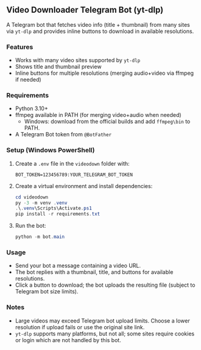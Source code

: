 ## Video Downloader Telegram Bot (yt-dlp)

A Telegram bot that fetches video info (title + thumbnail) from many sites via `yt-dlp` and provides inline buttons to download in available resolutions.

### Features
- Works with many video sites supported by `yt-dlp`
- Shows title and thumbnail preview
- Inline buttons for multiple resolutions (merging audio+video via ffmpeg if needed)

### Requirements
- Python 3.10+
- ffmpeg available in PATH (for merging video+audio when needed)
  - Windows: download from the official builds and add `ffmpeg\bin` to PATH.
- A Telegram Bot token from `@BotFather`

### Setup (Windows PowerShell)
1. Create a `.env` file in the `videodown` folder with:
   ```env
   BOT_TOKEN=123456789:YOUR_TELEGRAM_BOT_TOKEN
   ```
2. Create a virtual environment and install dependencies:
   ```powershell
   cd videodown
   py -3 -m venv .venv
   .\.venv\Scripts\Activate.ps1
   pip install -r requirements.txt
   ```
3. Run the bot:
   ```powershell
   python -m bot.main
   ```

### Usage
- Send your bot a message containing a video URL.
- The bot replies with a thumbnail, title, and buttons for available resolutions.
- Click a button to download; the bot uploads the resulting file (subject to Telegram bot size limits).

### Notes
- Large videos may exceed Telegram bot upload limits. Choose a lower resolution if upload fails or use the original site link.
- `yt-dlp` supports many platforms, but not all; some sites require cookies or login which are not handled by this bot.